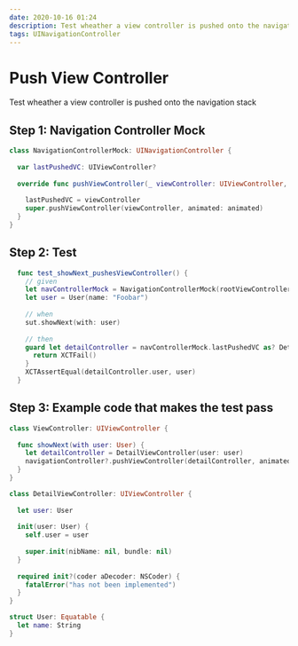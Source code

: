 ```yaml
---
date: 2020-10-16 01:24
description: Test wheather a view controller is pushed onto the navigation stack.
tags: UINavigationController
---
```


# Push View Controller

Test wheather a view controller is pushed onto the navigation stack

## Step 1: Navigation Controller Mock

```swift
class NavigationControllerMock: UINavigationController {
  
  var lastPushedVC: UIViewController?
  
  override func pushViewController(_ viewController: UIViewController, animated: Bool) {
    
    lastPushedVC = viewController
    super.pushViewController(viewController, animated: animated)
  }
}
```

## Step 2: Test

```swift
  func test_showNext_pushesViewController() {
    // given
    let navControllerMock = NavigationControllerMock(rootViewController: sut)
    let user = User(name: "Foobar")
    
    // when
    sut.showNext(with: user)
    
    // then
    guard let detailController = navControllerMock.lastPushedVC as? DetailViewController else {
      return XCTFail()
    }
    XCTAssertEqual(detailController.user, user)
  }
```

## Step 3: Example code that makes the test pass

```swift
class ViewController: UIViewController {
  
  func showNext(with user: User) {
    let detailController = DetailViewController(user: user)
    navigationController?.pushViewController(detailController, animated: true)
  }
}

class DetailViewController: UIViewController {
  
  let user: User
  
  init(user: User) {
    self.user = user
    
    super.init(nibName: nil, bundle: nil)
  }
  
  required init?(coder aDecoder: NSCoder) {
    fatalError("has not been implemented")
  }
}

struct User: Equatable {
  let name: String
}
```

